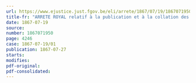 ```yaml
---
url: https://www.ejustice.just.fgov.be/eli/arrete/1867/07/19/1867071950/justel
title-fr: "ARRETE ROYAL relatif à la publication et à la collation des bourses d'étude fondées"
date: 1867-07-19
source:
number: 1867071950
page: 4246
case: 1867-07-19/01
publication: 1867-07-27
starts:
modifies:
pdf-original:
pdf-consolidated:
---
```


